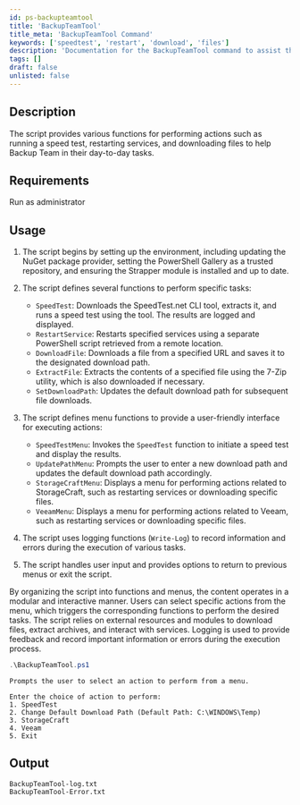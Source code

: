 ```yaml
---
id: ps-backupteamtool
title: 'BackupTeamTool'
title_meta: 'BackupTeamTool Command'
keywords: ['speedtest', 'restart', 'download', 'files']
description: 'Documentation for the BackupTeamTool command to assist the Backup Team with various tasks.'
tags: []
draft: false
unlisted: false
---
```


## Description
The script provides various functions for performing actions such as running a speed test, restarting services, and downloading files to help Backup Team in their day-to-day tasks.

## Requirements
Run as administrator

## Usage
1. The script begins by setting up the environment, including updating the NuGet package provider, setting the PowerShell Gallery as a trusted repository, and ensuring the Strapper module is installed and up to date.

2. The script defines several functions to perform specific tasks:
   - `SpeedTest`: Downloads the SpeedTest.net CLI tool, extracts it, and runs a speed test using the tool. The results are logged and displayed.
   - `RestartService`: Restarts specified services using a separate PowerShell script retrieved from a remote location.
   - `DownloadFile`: Downloads a file from a specified URL and saves it to the designated download path.
   - `ExtractFile`: Extracts the contents of a specified file using the 7-Zip utility, which is also downloaded if necessary.
   - `SetDownloadPath`: Updates the default download path for subsequent file downloads.

3. The script defines menu functions to provide a user-friendly interface for executing actions:
   - `SpeedTestMenu`: Invokes the `SpeedTest` function to initiate a speed test and display the results.
   - `UpdatePathMenu`: Prompts the user to enter a new download path and updates the default download path accordingly.
   - `StorageCraftMenu`: Displays a menu for performing actions related to StorageCraft, such as restarting services or downloading specific files.
   - `VeeamMenu`: Displays a menu for performing actions related to Veeam, such as restarting services or downloading specific files.

4. The script uses logging functions (`Write-Log`) to record information and errors during the execution of various tasks.

5. The script handles user input and provides options to return to previous menus or exit the script.

By organizing the script into functions and menus, the content operates in a modular and interactive manner. Users can select specific actions from the menu, which triggers the corresponding functions to perform the desired tasks. The script relies on external resources and modules to download files, extract archives, and interact with services. Logging is used to provide feedback and record important information or errors during the execution process.



```powershell
.\BackupTeamTool.ps1
```
    Prompts the user to select an action to perform from a menu.

    Enter the choice of action to perform:
    1. SpeedTest
    2. Change Default Download Path (Default Path: C:\WINDOWS\Temp)
    3. StorageCraft
    4. Veeam
    5. Exit


## Output
    BackupTeamTool-log.txt
    BackupTeamTool-Error.txt




